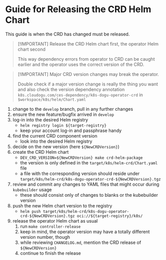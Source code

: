 # Guide for Releasing the CRD Helm Chart

This guide is when the CRD has changed must be released.

> [!IMPORTANT] Release the CRD Helm chart first, the operator Helm chart second
> 
> This way dependency errors from operator to CRD can be caught earlier and the operator uses the correct version of the CRD.

> [!IMPORTANT] Major CRD version changes may break the operator.
>
> Double check if a major version change is really the thing you want and also check the version dependency annotation `k8s.cloudogu.com/ces-dependency/k8s-dogu-operator-crd` in `$workspace/k8s/helm/Chart.yaml`

1. change to the `develop` branch, pull in any further changes
2. ensure the new feature/bugfix arrived in `develop` 
3. log-in into the desired Helm registry
   - `helm registry login ${target-registry}`
   - keep your account log-in and passphrase handy
4. find the current CRD component version
   - look into the desired Helm registry
5. decide on the new version (here `${NewCRDVersion}`)
6. create the CRD Helm chart
   - `DEV_CRD_VERSION=${NewCRDVersion} make crd-helm-package`
   - the version is only defined in the `target/k8s/helm-crd/Chart.yaml` file
   - a file with the corresponding version should reside under `target/k8s/helm-crd/k8s-dogu-operator-crd-${NewCRDVersion}.tgz` 
7. review and commit any changes to YAML files that might occur during `kubebuilder` usage
   - these should consist only of changes to blanks or the kubebuilder version
8. push the new Helm chart version to the registry
   - `helm push target/k8s/helm-crd/k8s-dogu-operator-crd-${NewCRDVersion}.tgz oci://${target-registry}/k8s/`
9. release the operator Helm chart as usual
   1. run `make controller-release`
   2. keep in mind, the operator version may have a totally different version number, though
   3. while reviewing `CHANGELOG.md`, mention the CRD release of `${NewCRDVersion}`
   4. continue to finish the release
